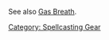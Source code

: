 See also [Gas Breath](Gas_Breath.md "wikilink").

[Category: Spellcasting Gear](Category:_Spellcasting_Gear "wikilink")
